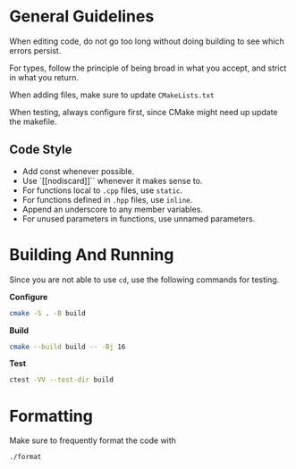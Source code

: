 # General Guidelines
When editing code, do not go too long without doing building to see which errors
persist.

For types, follow the principle of being broad in what you accept, and strict in
what you return.

When adding files, make sure to update `CMakeLists.txt`

When testing, always configure first, since CMake might need up update the
makefile.

## Code Style
- Add const whenever possible.
- Use `[[nodiscard]]`` whenever it makes sense to.
- For functions local to `.cpp` files, use `static`.
- For functions defined in `.hpp` files, use `inline`.
- Append an underscore to any member variables.
- For unused parameters in functions, use unnamed parameters.

# Building And Running
Since you are not able to use `cd`, use the following commands for testing.

**Configure**
```bash
cmake -S . -B build
```

**Build**
```bash
cmake --build build -- -Bj 16
```

**Test**
```bash
ctest -VV --test-dir build
```

# Formatting
Make sure to frequently format the code with 
```bash
./format
```

